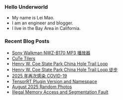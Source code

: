 ### Hello Underworld

- My name is Lei Mao.
- I am an engineer and blogger.
- I live in the Bay Area in California.


### Recent Blog Posts

<!-- BLOG-POST-LIST:START -->
- [Sony Walkman NWZ-B170 MP3 播放器](https://leimao.github.io/essay/Sony-Walkman-NWZ-B170-MP3-Player/)
- [CuTe Tilers](https://leimao.github.io/blog/CuTe-Tilers/)
- [Henry W. Coe State Park China Hole Trail Loop](https://leimao.github.io/photography/Henry-W-Coe-State-Park-China-Hole-Trail-Loop-2025-09-13/)
- [Henry W. Coe State Park China Hole Trail Loop 徒步](https://leimao.github.io/life/Henry-W-Coe-State-Park-China-Hole-Trail-Loop/)
- [2025 年再次感染 COVID-19](https://leimao.github.io/essay/2025%E5%B9%B4%E5%86%8D%E6%AC%A1%E6%84%9F%E6%9F%93COVID-19/)
- [TensorRT Plugin Version and Namespace](https://leimao.github.io/blog/TensorRT-Plugin-Version-Namespace/)
- [August 2025 Random Photos](https://leimao.github.io/photography/2025-August-Random-Photos/)
- [Illegal Memory Access and Segmentation Fault](https://leimao.github.io/blog/Illegal-Memory-Access-Segmentation-Fault/)
<!-- BLOG-POST-LIST:END -->
